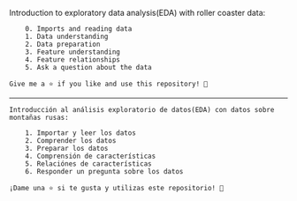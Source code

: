 

Introduction to exploratory data analysis(EDA) with roller coaster data:

		0. Imports and reading data
		1. Data understanding
		2. Data preparation
		3. Feature understanding
		4. Feature relationships
        5. Ask a question about the data

	Give me a ⭐️ if you like and use this repository! 👏

--------------------------------------------------------------------------------------------

	Introducción al análisis exploratorio de datos(EDA) con datos sobre montañas rusas:

		1. Importar y leer los datos
		2. Comprender los datos
		3. Preparar los datos
		4. Comprensión de características 
		5. Relaciónes de características
        6. Responder un pregunta sobre los datos
	
	¡Dame una ⭐️ si te gusta y utilizas este repositorio! 👏